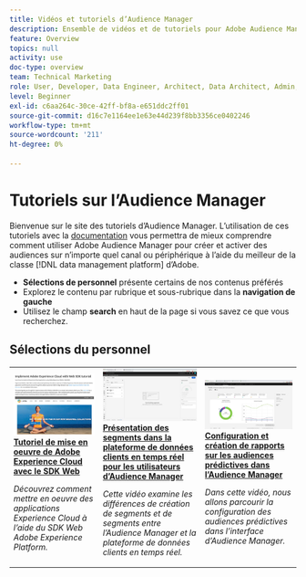 ```yaml
---
title: Vidéos et tutoriels d’Audience Manager
description: Ensemble de vidéos et de tutoriels pour Adobe Audience Manager.
feature: Overview
topics: null
activity: use
doc-type: overview
team: Technical Marketing
role: User, Developer, Data Engineer, Architect, Data Architect, Admin, Leader
level: Beginner
exl-id: c6aa264c-30ce-42ff-bf8a-e651ddc2ff01
source-git-commit: d16c7e1164ee1e63e44d239f8bb3356ce0402246
workflow-type: tm+mt
source-wordcount: '211'
ht-degree: 0%

---
```


# Tutoriels sur l’Audience Manager

Bienvenue sur le site des tutoriels d’Audience Manager. L’utilisation de ces tutoriels avec la [documentation](https://experienceleague.adobe.com/docs/audience-manager/user-guide/aam-home.html) vous permettra de mieux comprendre comment utiliser Adobe Audience Manager pour créer et activer des audiences sur n’importe quel canal ou périphérique à l’aide du meilleur de la classe [!DNL data management platform] d’Adobe.

* **Sélections de personnel** présente certains de nos contenus préférés
* Explorez le contenu par rubrique et sous-rubrique dans la **navigation de gauche**
* Utilisez le champ **search** en haut de la page si vous savez ce que vous recherchez.

<div id="recs-overview-body-1"></div>
<div id="recs-overview-body-2"></div>
<div id="recs-overview-body-3"></div>
<div id="recs-overview-body-4"></div>
<div id="recs-overview-body-5"></div>
<div id="recs-overview-body-6"></div>

<div id="staff-picks-section">

## Sélections du personnel

<table>
<tr>
  <td>
    <a href="https://experienceleague.adobe.com/docs/platform-learn/implement-web-sdk/overview.html">
      <img alt="image miniature pour le tutoriel &quot;Mise en oeuvre de Adobe Experience Cloud avec le SDK web&quot;" src="assets/implement-web-sdk.jpg" />
    </a>
    <div>
      <a href="https://experienceleague.adobe.com/docs/platform-learn/implement-web-sdk/overview.html">
    <strong>Tutoriel de mise en oeuvre de Adobe Experience Cloud avec le SDK Web</strong>
    </a>
    </div>
    <p>
    <em>Découvrez comment mettre en oeuvre des applications Experience Cloud à l’aide du SDK Web Adobe Experience Platform.</em>
    <p>
  </td>
  <td>
    <a href="https://experienceleague.adobe.com/docs/audience-manager-learn/tutorials/other-integrations/integrating-with-rtcdp/rtcdp-segments-for-aam-users.html">
      <img alt="Image miniature du tutoriel &quot;Présentation des segments dans la plateforme de données clients en temps réel&quot;" src="assets/331901.jpg" />
    </a>
    <div>
      <a href="https://experienceleague.adobe.com/docs/audience-manager-learn/tutorials/other-integrations/integrating-with-rtcdp/rtcdp-segments-for-aam-users.html">
    <strong>Présentation des segments dans la plateforme de données clients en temps réel pour les utilisateurs d’Audience Manager</strong>
    </a>
    </div>
    <p>
    <em>Cette vidéo examine les différences de création de segments et de segments entre l’Audience Manager et la plateforme de données clients en temps réel.</em>
    <p>
  </td>
  <td>
    <a href="https://experienceleague.adobe.com/docs/audience-manager-learn/tutorials/build-and-manage-audiences/algorithmic-models/configure-and-report-on-predictive-audiences.html">
      <img alt="image miniature du tutoriel &quot;Configurer et créer un rapport sur les audiences prédictives en Audience Manager&quot;" src="assets/33630.jpg" />
    </a>
    <div>
      <a href="https://experienceleague.adobe.com/docs/audience-manager-learn/tutorials/build-and-manage-audiences/algorithmic-models/configure-and-report-on-predictive-audiences.html">
    <strong> Configuration et création de rapports sur les audiences prédictives dans l’Audience Manager </strong>
    </a>
    </div>
    <p>
    <em>Dans cette vidéo, nous allons parcourir la configuration des audiences prédictives dans l’interface d’Audience Manager.</em>
    <p>
  </td>
</tr>
</table>
</div>
